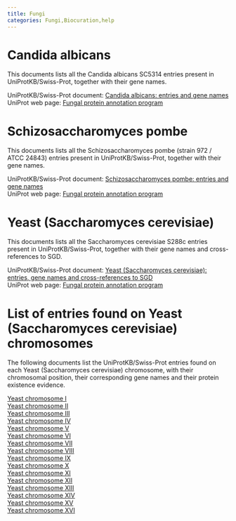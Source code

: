 ```yaml
---
title: Fungi
categories: Fungi,Biocuration,help
---
```


# Candida albicans

This documents lists all the Candida albicans SC5314 entries present in UniProtKB/Swiss-Prot, together with their gene names.

UniProtKB/Swiss-Prot document: [Candida albicans: entries and gene names](https://ftp.uniprot.org/pub/databases/uniprot/current_release/knowledgebase/complete/docs/calbican)  
UniProt web page: [Fungal protein annotation program](https://www.uniprot.org/program/Fungi)

# Schizosaccharomyces pombe

This documents lists all the Schizosaccharomyces pombe (strain 972 / ATCC 24843) entries present in UniProtKB/Swiss-Prot, together with their gene names.

UniProtKB/Swiss-Prot document: [Schizosaccharomyces pombe: entries and gene names](https://ftp.uniprot.org/pub/databases/uniprot/current_release/knowledgebase/complete/docs/pombe)  
UniProt web page: [Fungal protein annotation program](https://www.uniprot.org/program/Fungi)

# Yeast (Saccharomyces cerevisiae)

This documents lists all the Saccharomyces cerevisiae S288c entries present in UniProtKB/Swiss-Prot, together with their gene names and cross-references to SGD.

UniProtKB/Swiss-Prot document: [Yeast (Saccharomyces cerevisiae): entries, gene names and cross-references to SGD](https://ftp.uniprot.org/pub/databases/uniprot/current_release/knowledgebase/complete/docs/yeast)  
UniProt web page: [Fungal protein annotation program](https://www.uniprot.org/program/Fungi)

# List of entries found on Yeast (Saccharomyces cerevisiae) chromosomes

The following documents list the UniProtKB/Swiss-Prot entries found on each Yeast (Saccharomyces cerevisiae) chromosome, with their chromosomal position, their corresponding gene names and their protein existence evidence.

[Yeast chromosome I](https://ftp.uniprot.org/pub/databases/uniprot/current_release/knowledgebase/complete/docs/yeast1)  
[Yeast chromosome II](https://ftp.uniprot.org/pub/databases/uniprot/current_release/knowledgebase/complete/docs/yeast2)  
[Yeast chromosome III](https://ftp.uniprot.org/pub/databases/uniprot/current_release/knowledgebase/complete/docs/yeast3)  
[Yeast chromosome IV](https://ftp.uniprot.org/pub/databases/uniprot/current_release/knowledgebase/complete/docs/yeast4)  
[Yeast chromosome V](https://ftp.uniprot.org/pub/databases/uniprot/current_release/knowledgebase/complete/docs/yeast5)  
[Yeast chromosome VI](https://ftp.uniprot.org/pub/databases/uniprot/current_release/knowledgebase/complete/docs/yeast6)  
[Yeast chromosome VII](https://ftp.uniprot.org/pub/databases/uniprot/current_release/knowledgebase/complete/docs/yeast7)  
[Yeast chromosome VIII](https://ftp.uniprot.org/pub/databases/uniprot/current_release/knowledgebase/complete/docs/yeast8)  
[Yeast chromosome IX](https://ftp.uniprot.org/pub/databases/uniprot/current_release/knowledgebase/complete/docs/yeast9)  
[Yeast chromosome X](https://ftp.uniprot.org/pub/databases/uniprot/current_release/knowledgebase/complete/docs/yeast10)  
[Yeast chromosome XI](https://ftp.uniprot.org/pub/databases/uniprot/current_release/knowledgebase/complete/docs/yeast11)  
[Yeast chromosome XII](https://ftp.uniprot.org/pub/databases/uniprot/current_release/knowledgebase/complete/docs/yeast12)  
[Yeast chromosome XIII](https://ftp.uniprot.org/pub/databases/uniprot/current_release/knowledgebase/complete/docs/yeast13)  
[Yeast chromosome XIV](https://ftp.uniprot.org/pub/databases/uniprot/current_release/knowledgebase/complete/docs/yeast14)  
[Yeast chromosome XV](https://ftp.uniprot.org/pub/databases/uniprot/current_release/knowledgebase/complete/docs/yeast15)  
[Yeast chromosome XVI](https://ftp.uniprot.org/pub/databases/uniprot/current_release/knowledgebase/complete/docs/yeast16)
